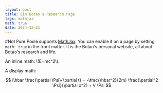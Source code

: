 ```yaml
---
layout: post
title: Lin Botao's Research Page
tags: mathjax
math: true
date: 2024-12-21
---
```

#Not Pure Poole supports [MathJax](https://www.mathjax.org/). You can enable it on a page by setting `math: true` in the front matter.
It is the Botao's personal website, all about Botao's research and life.

An inline math: \\\(E=mc^2\\\).

A display math:

$$
i\hbar \frac{\partial \Psi}{\partial t} = -\frac{\hbar^2}{2m}
\frac{\partial^2 \Psi}{\partial x^2} + V \Psi
$$
